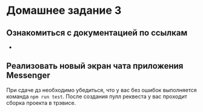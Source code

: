 # Домашнее задание 3

## Ознакомиться с документацией по ссылкам

- []()

## Реализовать новый экран чата приложения Messenger

При сдаче дз необходимо убедиться, что у вас без ошибок выполняется команда `npm run test`.
После создания пулл реквеста у вас проходит сборка проекта в трэвисе.
